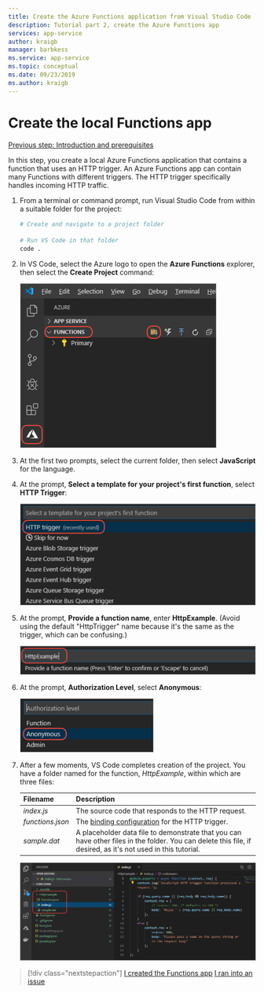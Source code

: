 ```yaml
---
title: Create the Azure Functions application from Visual Studio Code
description: Tutorial part 2, create the Azure Functions app
services: app-service
author: kraigb
manager: barbkess
ms.service: app-service
ms.topic: conceptual
ms.date: 09/23/2019
ms.author: kraigb
---
```


# Create the local Functions app

[Previous step: Introduction and prerequisites](tutorial-vscode-serverless-node-01.md)

In this step, you create a local Azure Functions application that contains a function that uses an HTTP trigger. An Azure Functions app can contain many Functions with different triggers. The HTTP trigger specifically handles incoming HTTP traffic.

1. From a terminal or command prompt, run Visual Studio Code from within a suitable folder for the project:

    ```bash
    # Create and navigate to a project folder

    # Run VS Code in that folder
    code .
    ```

1. In VS Code, select the Azure logo to open the **Azure Functions** explorer, then select the **Create Project** command:

    ![Create a local Function app in VS Code](media/functions-extension/create-function-app-project.png)

1. At the first two prompts, select the current folder, then select **JavaScript** for the language.

1. At the prompt, **Select a template for your project's first function**, select **HTTP Trigger**:

    ![Select the trigger for the Function](media/functions-extension/create-function-choose-template.png)

1. At the prompt, **Provide a function name**, enter **HttpExample**. (Avoid using the default "HttpTrigger" name because it's the same as the trigger, which can be confusing.)

    ![Entering a function name](media/functions-extension/create-function-name.png)

1. At the prompt, **Authorization Level**, select **Anonymous**:

    ![Entering a function name](media/functions-extension/create-function-anonymous-auth.png)

1. After a few moments, VS Code completes creation of the project. You have a folder named for the function, *HttpExample*, within which are three files:

    | Filename | Description |
    | --- | --- |
    | *index.js* |  The source code that responds to the HTTP request. |
    | *functions.json* | The [binding configuration](/azure/azure-functions/functions-triggers-bindings) for the HTTP trigger. |
    | *sample.dat* | A placeholder data file to demonstrate that you can have other files in the folder. You can delete this file, if desired, as it's not used in this tutorial. |

    ![Result of creating a function app](media/functions-extension/create-function-app-results.png)

> [!div class="nextstepaction"]
> [I created the Functions app](tutorial-vscode-serverless-node-03.md) [I ran into an issue](https://www.research.net/r/PWZWZ52?tutorial=node-deployment-azurefunctions&step=create-app)
